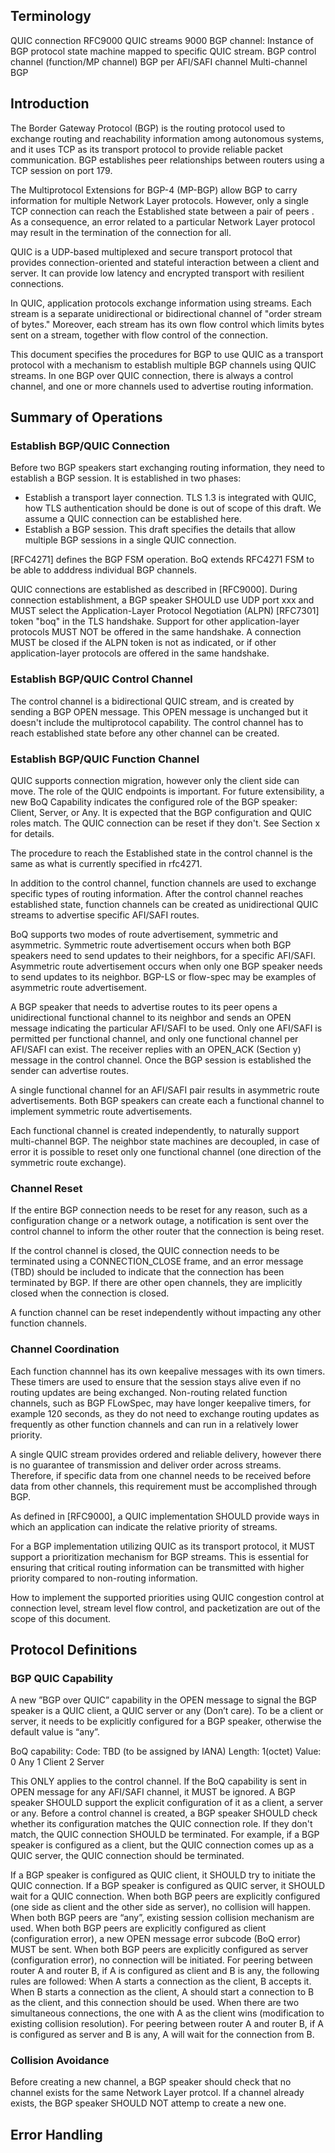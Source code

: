 ## Terminology
QUIC connection  RFC9000
QUIC streams  9000
BGP channel:  Instance of BGP protocol state machine mapped to specific QUIC stream.
BGP control channel
(function/MP channel) BGP per AFI/SAFI channel
Multi-channel BGP

## Introduction
The Border Gateway Protocol (BGP) <xref target="RFC4271"/> is the routing protocol used to exchange routing and reachability information among autonomous systems, and it uses TCP as its transport protocol to provide reliable packet communication.  BGP establishes peer relationships between routers using a TCP session on port 179.

The Multiprotocol Extensions for BGP-4 (MP-BGP) <xref target="RFC4760"/> allow BGP to carry information for multiple Network Layer protocols. However, only a single TCP connection can reach the Established state between a pair of peers <xref target="RFC4271"/>.  As a consequence, an error related to a particular Network Layer protocol may result in the termination of the connection for all.

QUIC <xref target="RFC9000"/> is a UDP-based multiplexed and secure transport protocol that provides connection-oriented and stateful interaction between a client and server. It can provide low latency and encrypted transport with resilient connections.

In QUIC, application protocols exchange information using streams.
Each stream is a separate unidirectional or bidirectional channel of
"order stream of bytes." Moreover, each stream has its own flow
control which limits bytes sent on a stream, together with flow
control of the connection.

This document specifies the procedures for BGP to use QUIC as a transport protocol with a mechanism to establish multiple BGP channels using QUIC streams. In one BGP over QUIC connection, there is always a control channel, and one or more channels used to advertise routing information.


## Summary of Operations

### Establish BGP/QUIC Connection

Before two BGP speakers start exchanging routing information, they need to establish a BGP session. It is established in two phases:

 - Establish a transport layer connection. TLS 1.3 is integrated with QUIC, how TLS authentication should be done is out of scope of this draft. We assume a QUIC connection can be established here.
 - Establish a BGP session. This draft specifies the details that allow multiple BGP sessions in a single QUIC connection.

[RFC4271] defines the BGP FSM operation. BoQ extends RFC4271 FSM to be able to adddress individual BGP channels.

QUIC connections are established as described in [RFC9000].  During connection establishment, a BGP speaker SHOULD use UDP port xxx and MUST select the Application-Layer Protocol Negotiation (ALPN) [RFC7301] token "boq" in the TLS handshake.  Support for other application-layer protocols MUST NOT be offered in the same handshake. A connection MUST be closed if the ALPN token is not as indicated, or if other application-layer protocols are offered in the same handshake.

### Establish BGP/QUIC Control Channel

The control channel is a bidirectional QUIC stream, and is created by sending a BGP OPEN message. This OPEN message is unchanged but it doesn't include the multiprotocol capability. The control channel has to reach established state before any other channel can be created.

### Establish BGP/QUIC Function Channel

QUIC supports connection migration, however only the client side can move.  The role of the QUIC endpoints is important.  For future extensibility, a new BoQ Capability indicates the configured role of the BGP speaker: Client, Server, or Any.  It is expected that the BGP configuration and QUIC roles match.  The QUIC connection can be reset if they don't.  See Section x for details.

The procedure to reach the Established state in the control channel is the same as what is currently specified in rfc4271.

In addition to the control channel, function channels are used to
exchange specific types of routing information. After the control
channel reaches established state, function channels can be created as
unidirectional QUIC streams to advertise specific AFI/SAFI routes.

BoQ supports two modes of route advertisement, symmetric and
asymmetric.  Symmetric route advertisement occurs when both BGP
speakers need to send updates to their neighbors, for a specific
AFI/SAFI.  Asymmetric route advertisement occurs when only one BGP
speaker needs to send updates to its neighbor.  BGP-LS or flow-spec
may be examples of asymmetric route advertisement.

A BGP speaker that needs to advertise routes to its peer opens a
unidirectional functional channel to its neighbor and sends an OPEN
message indicating the particular AFI/SAFI to be used.  Only one
AFI/SAFI is permitted per functional channel, and only one functional
channel per AFI/SAFI can exist.  The receiver replies with an OPEN_ACK
(Section y) message in the control channel.  Once the BGP session is
established the sender can advertise routes.

A single functional channel for an AFI/SAFI pair results in asymmetric
route advertisements.  Both BGP speakers can create each a functional
channel to implement symmetric route advertisements.

Each functional channel is created independently, to naturally support
multi-channel BGP. The neighbor state machines are decoupled, in case
of error it is possible to reset only one functional channel (one
direction of the symmetric route exchange).



### Channel Reset

If the entire BGP connection needs to be reset for any reason, such as
a configuration change or a network outage, a notification is sent
over the control channel to inform the other router that the
connection is being reset.

If the control channel is closed, the QUIC connection needs to be
terminated using a CONNECTION_CLOSE frame, and an error message (TBD)
should be included to indicate that the connection has been terminated
by BGP. If there are other open channels, they are implicitly closed
when the connection is closed.

A function channel can be reset independently without impacting any
other function channels.

### Channel Coordination

Each function channnel has its own keepalive messages with its own
timers.  These timers are used to ensure that the session stays alive
even if no routing updates are being exchanged.  Non-routing related
function channels, such as BGP FLowSpec, may have longer keepalive
timers, for example 120 seconds, as they do not need to exchange
routing updates as frequently as other function channels and can run
in a relatively lower priority.
   
A single QUIC stream provides ordered and reliable delivery, however
there is no guarantee of transmission and deliver order across
streams. Therefore, if specific data from one channel needs to be
received before data from other channels, this requirement must be
accomplished through BGP.

As defined in [RFC9000], a QUIC implementation SHOULD provide ways in
which an application can indicate the relative priority of streams.

For a BGP implementation utilizing QUIC as its transport protocol,
it MUST support a prioritization mechanism for BGP streams.  This is
essential for ensuring that critical routing information can be transmitted
with higher priority compared to non-routing information.

How to implement the supported priorities using QUIC congestion control at connection level, stream level flow control, and packetization are out of the scope of this document.

## Protocol Definitions

### BGP QUIC Capability

A new ”BGP over QUIC” capability in the OPEN message to signal the BGP speaker is a QUIC client, a QUIC server or any (Don’t care). To be a client or server, it needs to be explicitly configured for a BGP speaker, otherwise the default value is “any”.

BoQ capability:
  Code: TBD (to be assigned by IANA)
  Length: 1(octet)
  Value:
    0 Any
    1 Client
    2 Server

This ONLY applies to the control channel. If the BoQ capability is sent in OPEN message for any AFI/SAFI channel, it MUST be ignored. A BGP speaker SHOULD support the explicit configuration of it as a client, a server or any. Before a control channel is created, a BGP speaker SHOULD check whether its configuration matches the QUIC connection role. If they don't match, the QUIC connection SHOULD be terminated. For example, if a BGP speaker is configured as a client, but the QUIC connection comes up as a QUIC server, the QUIC connection should be terminated.

If a BGP speaker is configured as QUIC client, it SHOULD try to initiate the QUIC connection. If a BGP speaker is configured as QUIC server, it SHOULD wait for a QUIC connection.
When both BGP peers are explicitly configured (one side as client and the other side as server), no collision will happen.
When both BGP peers are “any”, existing session collision mechanism are used.
When both BGP peers are explicitly configured as client (configuration error), a new OPEN message error subcode (BoQ error) MUST be sent.
When both BGP peers are explicitly configured as server (configuration error), no connection will be initiated.
For peering between router A and router B, if A is configured as client and B is any, the following rules are followed:
When A starts a connection as the client, B accepts it.
When B starts a connection as the client, A should start a connection to B as the client, and this connection should be used.
When there are two simultaneous connections, the one with A as the client wins (modification to existing collision resolution). 
For peering between router A and router B, if A is configured as server and B is any, A will wait for the connection from B.

### Collision Avoidance

Before creating a new channel, a BGP speaker should check that no channel exists for the same Network Layer protcol. If a channel already exists, the BGP speaker SHOULD NOT attemp to create a new one.

## Error Handling
